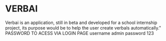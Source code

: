 # VERBAI
Verbai is an application, still in beta and developed for a school internship project, its purpose would be to help the user create verbals automatically."
PASSWORD TO ACESS VIA LOGIN PAGE 
username admin 
password 123
